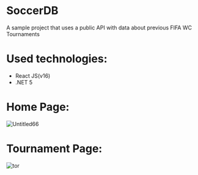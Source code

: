 # SoccerDB
  A sample project that uses a public API with data about previous FIFA WC Tournaments
  
# Used technologies: 
 - React JS(v16) 
 - .NET 5

# Home Page:
![Untitled66](https://user-images.githubusercontent.com/56757318/169691751-44821c3c-2bab-4560-ad4f-9f92c18ff92a.jpg)

# Tournament Page:
![tor](https://user-images.githubusercontent.com/56757318/169691688-8d6d324a-5bef-4a09-aa38-ea5775a8786e.jpg)

